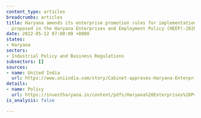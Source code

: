 ```yaml
---
content_type: articles
breadcrumbs: articles
title: Haryana amends its enterprise promotion rules for implementation of reforms
  proposed in the Haryana Enterprises and Employment Policy (HEEP)-2020
date: 2022-05-12 07:00:00 +0000
states:
- Haryana
sectors:
- Industrial Policy and Business Regulations
subsectors: []
sources:
- name: United India
  url: https://www.uniindia.com/story/Cabinet-approves-Haryana-Enterprises-Promotion-Amendment-Rules-2021
details:
- name: Policy
  url: https://investharyana.in/content/pdfs/Haryana%20Enterprises%20Promotiom%20(Amendment)%20Bill,%202021-Notification.pdf
is_analysis: false

---
```

